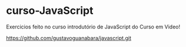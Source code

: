 # curso-JavaScript
 Exercicios feito no curso introdutório de JavaScript do Curso em Video!
 
 https://github.com/gustavoguanabara/javascript.git
 
